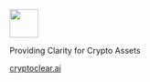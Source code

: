 <img src="https://cryptoclear.ai/assets/logos/logo02.svg" height="50px"></img>

Providing Clarity for Crypto Assets

<a href="https://cryptoclear.ai">cryptoclear.ai</a>
